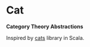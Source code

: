 # Cat

**Category Theory Abstractions**

Inspired by [cats](http://typelevel.org/cats/) library in Scala. 
